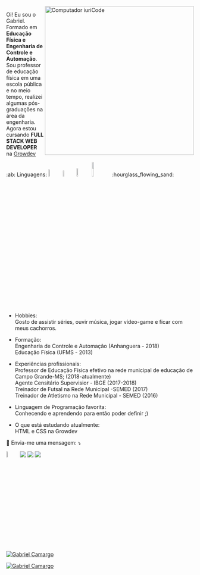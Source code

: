 <img src="https://raw.githubusercontent.com/MicaelliMedeiros/micaellimedeiros/master/image/computer-illustration.png" min-width="400px" max-width="400px" width="400px" align="right" alt="Computador iuriCode">

<p align="left"> 
  Oi! Eu sou o Gabriel.<br> 
  Formado em  <strong>Educação Física e Engenharia de Controle e Automação</strong>.<br>
  Sou professor de educação física em uma escola pública e no meio tempo, realizei algumas pós-graduações na área da engenharia.<br>
  Agora estou cursando  <strong>FULL STACK WEB DEVELOPER</strong> na <a href="https://www.growdev.com.br"> Growdev</a>
</p>

<p align="left">
  :ab: Linguagens: <img src="https://img.shields.io/badge/HTML-239120?style=for-the-badge&logo=html5&logoColor=white" width=7%/> <img src="https://img.shields.io/badge/CSS-239120?style=for-the-badge&logo=css3&logoColor=white" width=6.4% /> <img src="https://img.shields.io/badge/React-20232A?style=for-the-badge&logo=react&logoColor=61DAFB" width=7.5%/> <img src="https://img.shields.io/badge/JavaScript-F7DF1E?style=for-the-badge&logo=javascript&logoColor=black" width=10% /> :hourglass_flowing_sand:

<p align="left">
 
- Hobbies: <br>
  Gosto de assistir séries, ouvir música, jogar vídeo-game e ficar com meus cachorros.
- Formação: <br>
  Engenharia de Controle e Automação (Anhanguera - 2018)<br>
  Educação Física (UFMS - 2013) <br>
- Experiências profissionais: <br>
  Professor de Educação Física efetivo na rede municipal de educação de Campo Grande-MS; (2018-atualmente) <br>
  Agente Censitário Supervisior - IBGE (2017-2018) <br>
  Treinador de Futsal na Rede Municipal -SEMED (2017) <br>
  Treinador de Atletismo na Rede Municipal - SEMED (2016) <br>
  
  
- Linguagem de Programação favorita:<br>
  Conhecendo e aprendendo para então poder definir ;)
  
- O que está estudando atualmente:<br>
  HTML e CSS na Growdev

</p>

<p align="left">
  💌 Envia-me uma mensagem: ⤵️
</p>

<p align="left">
  <a href="mailto:camargogabriel1992@gmail.com?"><img src="https://img.shields.io/badge/gmail-%23DD0031.svg?&style=for-the-badge&logo=gmail&logoColor=white" width=6.5% /></a>

  <a href="https://www.linkedin.com/in/gabriel-camargo-53031373/" alt="Linkedin">
  <img src="https://img.shields.io/badge/-Linkedin-0e76a8?style=flat-square&logo=Linkedin&logoColor=white&link=https://www.linkedin.com/in/gabriel-camargo-53031373/" /></a>

  <a href="https://wa.me/5567996274793" alt="WhatsApp">
  <img src="https://img.shields.io/badge/-WhatsApp-25d366?style=flat-square&labelColor=25d366&logo=whatsapp&logoColor=white&link=https://wa.me/5567996274793"/></a>

  <a href="https://www.instagram.com/gabriel.camargo_/" alt="Instagram">
  <img src="https://img.shields.io/badge/-Instagram-DF0174?style=flat-square&labelColor=DF0174&logo=instagram&logoColor=white&link=https://www.instagram.com/gabriel.camargo_/"/></a>
</p>  



[![Gabriel Camargo](https://github-readme-stats.vercel.app/api?username=GabrielCamargo92&theme=radical)](https://github.com/anuraghazra/github-readme-stats)

[![Gabriel Camargo](https://github-readme-stats.vercel.app/api/top-langs/?username=GabrielCamargo92&hide=html&layout=compact&theme=radical)](https://github.com/anuraghazra/github-readme-stats)


